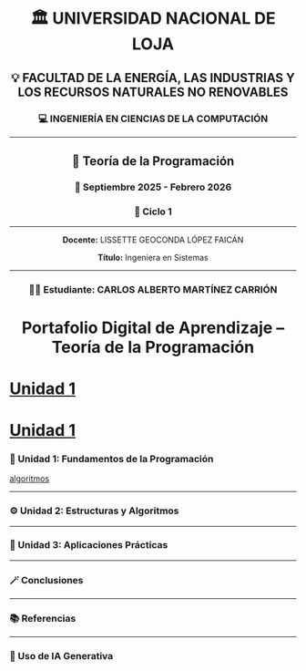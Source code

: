<div align="center">

<h1>🏛️ UNIVERSIDAD NACIONAL DE LOJA</h1>
<h2>💡 FACULTAD DE LA ENERGÍA, LAS INDUSTRIAS Y LOS RECURSOS NATURALES NO RENOVABLES</h2>
<h3>💻 INGENIERÍA EN CIENCIAS DE LA COMPUTACIÓN</h3>

<hr>

<h2>📘 Teoría de la Programación</h2>
<h3>📅 Septiembre 2025 - Febrero 2026</h3>
<h3>🧩 Ciclo 1</h3>

<hr>


<p><b>Docente:</b> LISSETTE GEOCONDA LÓPEZ FAICÁN</p>
<p><b>Título:</b> Ingeniera en Sistemas</p>

<hr>

<h3>👨‍🎓 Estudiante: CARLOS ALBERTO MARTÍNEZ CARRIÓN</h3>

<h1>Portafolio Digital de Aprendizaje – Teoría de la
Programación</h1>

</div>




# [Unidad 1](Uni.md)
# [Unidad 1](Unidades/Unidad1.md)

### 🧩 Unidad 1: Fundamentos de la Programación
[algoritmos](Unidad1.md)

---

### ⚙️ Unidad 2: Estructuras y Algoritmos  

---

### 🧠 Unidad 3: Aplicaciones Prácticas  

---

### 🪄 Conclusiones  

---

### 📚 Referencias  

---

### 🤖 Uso de IA Generativa  
